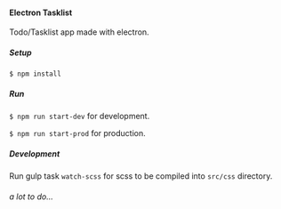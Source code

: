 #### Electron Tasklist
Todo/Tasklist app made with electron.

##### Setup

`$ npm install` 

##### Run

`$ npm run start-dev` for development.

`$ npm run start-prod` for production.

##### Development

Run gulp task `watch-scss` for scss to be compiled into `src/css` directory.

###### a lot to do...
